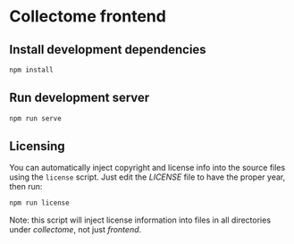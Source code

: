 # Collectome frontend

## Install development dependencies

```bash
npm install
```

## Run development server

```bash
npm run serve
```

## Licensing

You can automatically inject copyright and license info into the source files using the `license` script. Just edit the _LICENSE_ file to have the proper year, then run:

```bash
npm run license
```

Note: this script will inject license information into files in all directories under _collectome_, not just _frontend_.